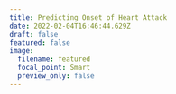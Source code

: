 ```yaml
---
title: Predicting Onset of Heart Attack
date: 2022-02-04T16:46:44.629Z
draft: false
featured: false
image:
  filename: featured
  focal_point: Smart
  preview_only: false
---
```

